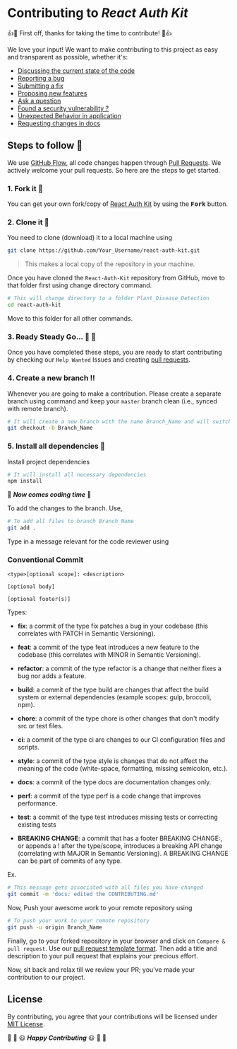 # Contributing to _React Auth Kit_

:+1::tada: First off, thanks for taking the time to contribute! :tada::+1:

We love your input! We want to make contributing to this project as easy and transparent as possible, whether it's:

- [Discussing the current state of the code](https://github.com/react-auth-kit/react-auth-kit/issues)
- [Reporting a bug](https://github.com/react-auth-kit/react-auth-kit/blob/master/.github/ISSUE_TEMPLATE/bug_report.md)
- [Submitting a fix](https://github.com/react-auth-kit/react-auth-kit/blob/master/.github/pull_request_template.md)
- [Proposing new features](https://github.com/react-auth-kit/react-auth-kit/blob/master/.github/ISSUE_TEMPLATE/feature_request.md)
- [Ask a question](https://github.com/react-auth-kit/react-auth-kit/blob/master/.github/ISSUE_TEMPLATE/ask_questions.md)
- [Found a security vulnerability ?](https://github.com/react-auth-kit/react-auth-kit/blob/master/.github/ISSUE_TEMPLATE/security_vulnerability.md)
- [Unexpected Behavior in application](https://github.com/react-auth-kit/react-auth-kit/blob/master/.github/ISSUE_TEMPLATE/unexpected_behaviour.md)
- [Requesting changes in docs](https://github.com/react-auth-kit/react-auth-kit/blob/master/.github/ISSUE_TEMPLATE/docs_request.md)


## Steps to follow :scroll:

We use [GitHub Flow](https://guides.github.com/introduction/flow/index.html), all code changes happen through [Pull Requests](https://docs.github.com/en/free-pro-team@latest/github/collaborating-with-issues-and-pull-requests/about-pull-requests). We actively welcome your pull requests. So here are the steps to get started.

### 1. Fork it :fork_and_knife:

You can get your own fork/copy of [React Auth Kit](https://github.com/react-auth-kit/react-auth-kit) by using the <kbd><b>Fork</b></kbd></a> button.

### 2. Clone it :busts_in_silhouette:

You need to clone (download) it to a local machine using

```sh
git clone https://github.com/Your_Username/react-auth-kit.git
```

> This makes a local copy of the repository in your machine.

Once you have cloned the ` React-Auth-Kit ` repository from GitHub, move to that folder first using change directory command.

```sh
# This will change directory to a folder Plant_Disease_Detection
cd react-auth-kit
```

Move to this folder for all other commands.

### 3. Ready Steady Go... :turtle: :rabbit2:

Once you have completed these steps, you are ready to start contributing by checking our `Help Wanted` Issues and creating [pull requests](https://github.com/react-auth-kit/react-auth-kit/pulls).

### 4. Create a new branch :bangbang:

Whenever you are going to make a contribution. Please create a separate branch using command and keep your `master` branch clean (i.e., synced with remote branch).

```sh
# It will create a new branch with the name Branch_Name and will switch to that branch.
git checkout -b Branch_Name
```

### 5. Install all dependencies :turtle:

Install project dependencies

```sh
# It will install all necessary dependencies
npm install
```

:tada: **_Now comes coding time_** :tada:

To add the changes to the branch. Use,

```sh
# To add all files to branch Branch_Name
git add .
```

Type in a message relevant for the code reviewer using

### Conventional Commit

```
<type>[optional scope]: <description>

[optional body]

[optional footer(s)]
```

Types:

- **fix**: a commit of the type fix patches a bug in your codebase (this correlates with PATCH in Semantic Versioning).

- **feat**: a commit of the type feat introduces a new feature to the codebase (this correlates with MINOR in Semantic Versioning).

- **refactor**: a commit of the type refactor is a change that neither fixes a bug nor adds a feature.

- **build**: a commit of the type build are changes that affect the build system or external dependencies (example scopes: gulp, broccoli, npm).

- **chore**: a commit of the type chore is other changes that don't modify src or test files.

- **ci**: a commit of the type ci are changes to our CI configuration files and scripts.

- **style**: a commit of the type style is changes that do not affect the meaning of the code (white-space, formatting, missing semicolon, etc.).

- **docs**: a commit of the type docs are documentation changes only.

- **perf**: a commit of the type perf is a code change that improves performance.

- **test**: a commit of the type test introduces missing tests or correcting existing tests

- **BREAKING CHANGE**: a commit that has a footer BREAKING CHANGE:, or appends a ! after the type/scope, introduces a breaking API change (correlating with MAJOR in Semantic Versioning). A BREAKING CHANGE can be part of commits of any type.

Ex.

```sh
# This message gets associated with all files you have changed
git commit -m 'docs: edited the CONTRIBUTING.md'
```

Now, Push your awesome work to your remote repository using

```sh
# To push your work to your remote repository
git push -u origin Branch_Name
```

Finally, go to your forked repository in your browser and click on `Compare & pull request`.
Use our [pull request template format](https://github.com/react-auth-kit/react-auth-kit/blob/master/.github/pull_request_template.md).
Then add a title and description to your pull request that explains your precious effort.

Now, sit back and relax till we review your PR; you've made your contribution to our project.

## License

By contributing, you agree that your contributions will be licensed under [MIT License](LICENSE).

:tada: :confetti_ball: :smiley: _**Happy Contributing**_ :smiley: :confetti_ball: :tada:
